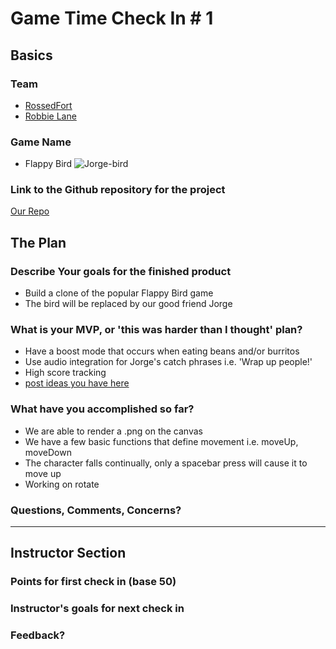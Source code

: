 # Game Time Check In # 1

## Basics

### Team
- [RossedFort](https://github.com/rossedfort)
- [Robbie Lane](https://github.com/robbielane)

### Game Name
- Flappy Bird
![Jorge-bird](http://i.imgur.com/Vz3yRKZ.png)

### Link to the Github repository for the project
[Our Repo](https://github.com/robbielane/flappy-bird)

## The Plan

### Describe Your goals for the finished product

- Build a clone of the popular Flappy Bird game
- The bird will be replaced by our good friend Jorge

### What is your MVP, or 'this was harder than I thought' plan?

- Have a boost mode that occurs when eating beans and/or burritos
- Use audio integration for Jorge's catch phrases i.e. 'Wrap up people!'
- High score tracking
- [post ideas you have here](https://github.com/robbielane/flappy-bird/issues)

### What have you accomplished so far?

- We are able to render a .png on the canvas
- We have a few basic functions that define movement i.e. moveUp, moveDown
- The character falls continually, only a spacebar press will cause it to move up
- Working on rotate

### Questions, Comments, Concerns?

-----

## Instructor Section

### Points for first check in (base 50)

### Instructor's goals for next check in

### Feedback?
